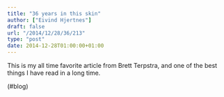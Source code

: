```yaml
---
title: "36 years in this skin"
author: ["Eivind Hjertnes"]
draft: false
url: "/2014/12/28/36/213"
type: "post"
date: 2014-12-28T01:00:00+01:00
---
```


This is my all time favorite article from Brett Terpstra, and one of the
best things I have read in a long time.

(#blog)
